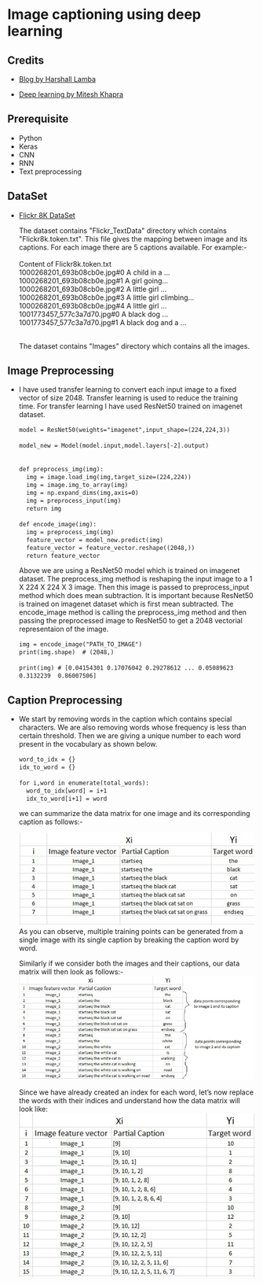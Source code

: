 # Image captioning using deep learning

## Credits
* [Blog by Harshall Lamba](https://towardsdatascience.com/image-captioning-with-keras-teaching-computers-to-describe-pictures-c88a46a311b8)

* [Deep learning by Mitesh Khapra](https://www.youtube.com/playlist?list=PLyqSpQzTE6M9gCgajvQbc68Hk_JKGBAYT)


## Prerequisite
* Python
* Keras
* CNN
* RNN
* Text preprocessing

## DataSet
* [Flickr 8K DataSet](https://www.kaggle.com/shadabhussain/flickr8k)

  The dataset contains "Flickr_TextData" directory which contains "Flickr8k.token.txt". This file gives the mapping between image and its captions. For each image there are 5 captions available. For example:- <br /><br />
  Content of Flickr8k.token.txt <br />
  1000268201_693b08cb0e.jpg#0 A child in a ... <br />
  1000268201_693b08cb0e.jpg#1 A girl going... <br />
  1000268201_693b08cb0e.jpg#2 A little girl ... <br />
  1000268201_693b08cb0e.jpg#3 A little girl climbing... <br />
  1000268201_693b08cb0e.jpg#4 A little girl ... <br />
  1001773457_577c3a7d70.jpg#0 A black dog ... <br />
  1001773457_577c3a7d70.jpg#1 A black dog and a ... <br /><br />

  The dataset contains "Images" directory which contains all the images.


## Image Preprocessing
* I have used transfer learning to convert each input image to a fixed vector of size 2048. Transfer learning is used to reduce the training time. For transfer learning I have used ResNet50 trained on imagenet dataset.

  ```
  model = ResNet50(weights="imagenet",input_shape=(224,224,3))

  model_new = Model(model.input,model.layers[-2].output)


  def preprocess_img(img):
    img = image.load_img(img,target_size=(224,224))
    img = image.img_to_array(img)
    img = np.expand_dims(img,axis=0)
    img = preprocess_input(img)
    return img

  def encode_image(img):
    img = preprocess_img(img)
    feature_vector = model_new.predict(img)
    feature_vector = feature_vector.reshape((2048,))
    return feature_vector

  ```
  Above we are using a ResNet50 model which is trained on imagenet dataset. The preprocess_img method is reshaping the input image to a 1 X 224 X 224 X 3 image. Then this image is passed to preprocess_input method which does mean subtraction. It is important because ResNet50 is trained on imagenet dataset which is first mean subtracted. The encode_image method is calling the preprocess_img method and then passing the preprocessed image to ResNet50 to get a 2048 vectorial representaion of the image.


  ```
  img = encode_image("PATH_TO_IMAGE")
  print(img.shape)  # (2048,)

  print(img) # [0.04154301 0.17076042 0.29278612 ... 0.05089623 0.3132239  0.86007506]

  ```

## Caption Preprocessing
* We start by removing words in the caption which contains special characters. We are also removing words whose frequency is less than certain threshold. Then we are giving a unique number to each word present in the vocabulary as shown below.

  ```
  word_to_idx = {}
  idx_to_word = {}

  for i,word in enumerate(total_words):
    word_to_idx[word] = i+1
    idx_to_word[i+1] = word

  ```

  we can summarize the data matrix for one image and its corresponding caption as follows:-

  ![Image1](./image1.jpeg) <br />
  As you can observe, multiple training points can be generated from a single image with its single caption by breaking the caption word by word.

  Similarly if we consider both the images and their captions, our data matrix will then look as follows:- <br />
  ![Image2](./image2.jpeg) <br />

  Since we have already created an index for each word, let’s now replace the words with their indices and understand how the data matrix will look like: <br />
  ![Image2](./image3.jpeg) <br />
